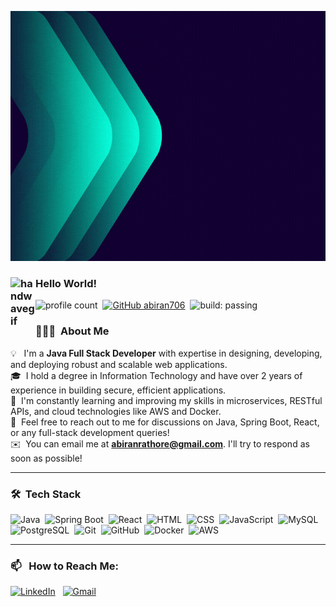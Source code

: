 <p align="center">
 <img width="800" height="400" src="https://github.com/abiran706/abiran706/blob/main/Abiran.gif">
</p>

### <img alt="handwavegif" src="https://user-images.githubusercontent.com/39513876/112366216-8cfe7400-8cfe-11eb-8116-7d3dbae20e97.gif" width='40' align="left"/> Hello World!
![profile count](https://komarev.com/ghpvc/?username=abiran706&color=red)&nbsp;
[![GitHub abiran706](https://img.shields.io/github/followers/abiran706?label=follow&style=social)](https://github.com/abiran706)&nbsp;
![build: passing](https://img.shields.io/badge/build-passing-success)

### 👨🏻‍💻 &nbsp;About Me

💡 &nbsp; I'm a **Java Full Stack Developer** with expertise in designing, developing, and deploying robust and scalable web applications.\
🎓 &nbsp;I hold a degree in Information Technology and have over 2 years of experience in building secure, efficient applications.\
🌱 &nbsp;I'm constantly learning and improving my skills in microservices, RESTful APIs, and cloud technologies like AWS and Docker.\
💬 &nbsp;Feel free to reach out to me for discussions on Java, Spring Boot, React, or any full-stack development queries!\
✉️ &nbsp;You can email me at **abiranrathore@gmail.com**. I'll try to respond as soon as possible!

---

### 🛠 &nbsp;Tech Stack

![Java](https://img.shields.io/badge/-Java-05122A?style=flat&logo=java)&nbsp;
![Spring Boot](https://img.shields.io/badge/-Spring%20Boot-05122A?style=flat&logo=springboot)&nbsp;
![React](https://img.shields.io/badge/-React-05122A?style=flat&logo=react)&nbsp;
![HTML](https://img.shields.io/badge/-HTML-05122A?style=flat&logo=HTML5)&nbsp;
![CSS](https://img.shields.io/badge/-CSS-05122A?style=flat&logo=CSS3&logoColor=1572B6)&nbsp;
![JavaScript](https://img.shields.io/badge/-JavaScript-05122A?style=flat&logo=javascript)&nbsp;
![MySQL](https://img.shields.io/badge/-MySQL-05122A?style=flat&logo=mysql)&nbsp;
![PostgreSQL](https://img.shields.io/badge/-PostgreSQL-05122A?style=flat&logo=postgresql)&nbsp;
![Git](https://img.shields.io/badge/-Git-05122A?style=flat&logo=git)&nbsp;
![GitHub](https://img.shields.io/badge/-GitHub-05122A?style=flat&logo=github)&nbsp;
![Docker](https://img.shields.io/badge/-Docker-05122A?style=flat&logo=docker)&nbsp;
![AWS](https://img.shields.io/badge/-AWS-05122A?style=flat&logo=amazon-aws)&nbsp;

---

### 📫 &nbsp; How to Reach Me:

<a href="https://www.linkedin.com/in/abiran-rathaur-2ab750197"><img alt="LinkedIn" src="https://img.shields.io/badge/LinkedIn%20-%230077B5.svg?&style=flat&logo=linkedin&logoColor=white"/></a> &nbsp;
<a href="mailto:abiranrathore@gmail.com"><img alt="Gmail" src="https://img.shields.io/badge/Gmail-D14836?style=flat&logo=gmail&logoColor=white" /></a> &nbsp;

